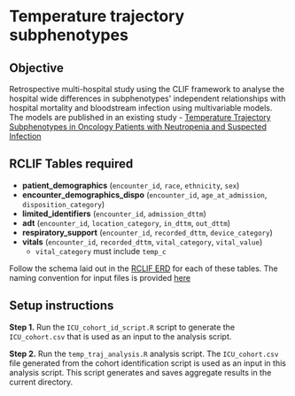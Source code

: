 # Temperature trajectory subphenotypes

## Objective
Retrospective multi-hospital study using the CLIF framework to analyse the hospital wide differences in subphenotypes' independent relationships with hospital mortality and bloodstream infection using multivariable models. The models are published in an existing study - [Temperature Trajectory Subphenotypes in Oncology Patients with Neutropenia and Suspected Infection](https://pubmed.ncbi.nlm.nih.gov/36449534/)

## RCLIF Tables required

* **patient_demographics** (`encounter_id`, `race`, `ethnicity`, `sex`)
* **encounter_demographics_dispo** (`encounter_id`, `age_at_admission`, `disposition_category`)
* **limited_identifiers** (`encounter_id`, `admission_dttm`)
* **adt** (`encounter_id`, `location_category`, `in_dttm`, `out_dttm`)
* **respiratory_support** (`encounter_id`, `recorded_dttm`, `device_category`)
* **vitals** (`encounter_id`, `recorded_dttm`, `vital_category`, `vital_value`) 
    * `vital_category` must include  `temp_c`


Follow the schema laid out in the [RCLIF ERD](https://github.com/kaveriC/CLIF-1.0/tree/main/sample_RCLIF) for each of these tables. The naming convention for input files is provided [here](https://github.com/kaveriC/CLIF-1.0/tree/main/rclif)

## Setup instructions

**Step 1.** Run the `ICU_cohort_id_script.R` script to generate the `ICU_cohort.csv` that is used as an input to the analysis script.

**Step 2.** Run the `temp_traj_analysis.R` analysis script. The `ICU_cohort.csv` file generated from the cohort identification script is used as an input in this analysis script. This script generates and saves aggregate results in the current directory. 
